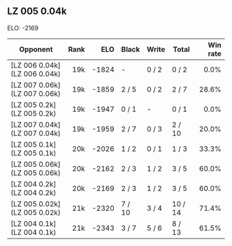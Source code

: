 ## LZ 005 0.04k ##

ELO: -2169

Opponent | Rank | ELO | Black | Write | Total | Win rate
---------|-----:|----:|-------|-------|-------|-------:
[LZ 006 0.04k](LZ 006 0.04k) | 19k | -1824 | - | 0 / 2 | 0 / 2 | 0.0%
[LZ 007 0.06k](LZ 007 0.06k) | 19k | -1859 | 2 / 5 | 0 / 2 | 2 / 7 | 28.6%
[LZ 005 0.2k](LZ 005 0.2k) | 19k | -1947 | 0 / 1 | - | 0 / 1 | 0.0%
[LZ 007 0.04k](LZ 007 0.04k) | 19k | -1959 | 2 / 7 | 0 / 3 | 2 / 10 | 20.0%
[LZ 005 0.1k](LZ 005 0.1k) | 20k | -2026 | 1 / 2 | 0 / 1 | 1 / 3 | 33.3%
[LZ 005 0.06k](LZ 005 0.06k) | 20k | -2162 | 2 / 3 | 1 / 2 | 3 / 5 | 60.0%
[LZ 004 0.2k](LZ 004 0.2k) | 20k | -2169 | 2 / 3 | 1 / 2 | 3 / 5 | 60.0%
[LZ 005 0.02k](LZ 005 0.02k) | 21k | -2320 | 7 / 10 | 3 / 4 | 10 / 14 | 71.4%
[LZ 004 0.1k](LZ 004 0.1k) | 21k | -2343 | 3 / 7 | 5 / 6 | 8 / 13 | 61.5%
